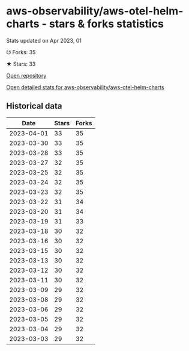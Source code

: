 # aws-observability/aws-otel-helm-charts - stars & forks statistics

Stats updated on Apr 2023, 01

☋ Forks: 35

★ Stars: 33

[Open repository](https://github.com/aws-observability/aws-otel-helm-charts)

[Open detailed stats for aws-observability/aws-otel-helm-charts](https://reviewgithub.com/rep/aws-observability/aws-otel-helm-charts)

## Historical data
| Date | Stars | Forks |
|------|-------|-------|
| 2023-04-01 | 33 | 35 | 
| 2023-03-30 | 33 | 35 | 
| 2023-03-28 | 33 | 35 | 
| 2023-03-27 | 32 | 35 | 
| 2023-03-25 | 32 | 35 | 
| 2023-03-24 | 32 | 35 | 
| 2023-03-23 | 32 | 35 | 
| 2023-03-22 | 31 | 34 | 
| 2023-03-20 | 31 | 34 | 
| 2023-03-19 | 31 | 33 | 
| 2023-03-18 | 30 | 32 | 
| 2023-03-16 | 30 | 32 | 
| 2023-03-15 | 30 | 32 | 
| 2023-03-13 | 30 | 32 | 
| 2023-03-12 | 30 | 32 | 
| 2023-03-11 | 30 | 32 | 
| 2023-03-09 | 29 | 32 | 
| 2023-03-08 | 29 | 32 | 
| 2023-03-06 | 29 | 32 | 
| 2023-03-05 | 29 | 32 | 
| 2023-03-04 | 29 | 32 | 
| 2023-03-03 | 29 | 32 | 

